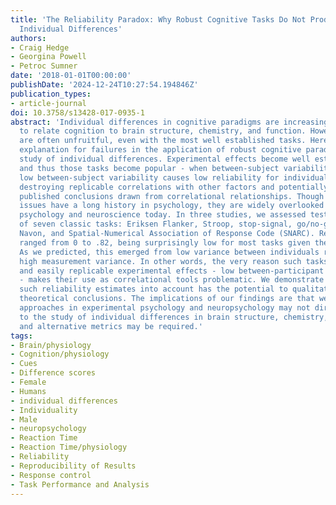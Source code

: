 ```yaml
---
title: 'The Reliability Paradox: Why Robust Cognitive Tasks Do Not Produce Reliable
  Individual Differences'
authors:
- Craig Hedge
- Georgina Powell
- Petroc Sumner
date: '2018-01-01T00:00:00'
publishDate: '2024-12-24T10:27:54.194846Z'
publication_types:
- article-journal
doi: 10.3758/s13428-017-0935-1
abstract: 'Individual differences in cognitive paradigms are increasingly employed
  to relate cognition to brain structure, chemistry, and function. However, such efforts
  are often unfruitful, even with the most well established tasks. Here we offer an
  explanation for failures in the application of robust cognitive paradigms to the
  study of individual differences. Experimental effects become well established -
  and thus those tasks become popular - when between-subject variability is low. However,
  low between-subject variability causes low reliability for individual differences,
  destroying replicable correlations with other factors and potentially undermining
  published conclusions drawn from correlational relationships. Though these statistical
  issues have a long history in psychology, they are widely overlooked in cognitive
  psychology and neuroscience today. In three studies, we assessed test-retest reliability
  of seven classic tasks: Eriksen Flanker, Stroop, stop-signal, go/no-go, Posner cueing,
  Navon, and Spatial-Numerical Association of Response Code (SNARC). Reliabilities
  ranged from 0 to .82, being surprisingly low for most tasks given their common use.
  As we predicted, this emerged from low variance between individuals rather than
  high measurement variance. In other words, the very reason such tasks produce robust
  and easily replicable experimental effects - low between-participant variability
  - makes their use as correlational tools problematic. We demonstrate that taking
  such reliability estimates into account has the potential to qualitatively change
  theoretical conclusions. The implications of our findings are that well-established
  approaches in experimental psychology and neuropsychology may not directly translate
  to the study of individual differences in brain structure, chemistry, and function,
  and alternative metrics may be required.'
tags:
- Brain/physiology
- Cognition/physiology
- Cues
- Difference scores
- Female
- Humans
- individual differences
- Individuality
- Male
- neuropsychology
- Reaction Time
- Reaction Time/physiology
- Reliability
- Reproducibility of Results
- Response control
- Task Performance and Analysis
---
```

